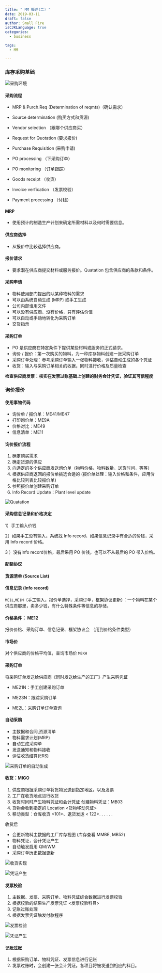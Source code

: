 ```yaml
---
title: " MM 概述(二) "
date: 2019-03-11
draft: false
author: Small Fire
isCJKLanguage: true
categories: 
  - business

tags: 
  - MM

---
```


### 库存采购基础  ###

![采购环境](/images/MM/Buy.png)

#### 采购流程  ####
- MRP & Purch.Req (Determination of reqmts)（确认需求）

 - Source determination (购买方式和货源)
 - Vendor selection （跟哪个供应商买）
 - Request for Quotation (要求报价)
 - Purchase Requisition (采购申请)
 - PO processing （下采购订单）
 - PO monitoring （订单跟踪）
 - Goods receipt （收货）
 - Invoice verfication （发票校验）
 - Payment processing （付钱）

#### MRP

 - 使用预计的制造生产计划来确定所需材料以及何时需要信息。

#### 供应商选择

 - 从报价中比较选择供应商。

#### 报价请求

 - 要求潜在供应商提交材料或服务报价。Quatation 包含供应商的条款和条件。

#### 采购申请

- 物料使用部门提出的队某种物料的需求
- 可以由系统自动生成 (MRP) 或手工生成
-  公司内部谁用文件
- 可以没有供应商、没有价格，只有评估价值
- 可以自动或手动地转化为采购订单
- 交货指示

#### 采购订单

- PO 是供应商在特定条件下提供某些材料或服务的正式请求。
- 询价 / 报价：第一次购买的物料，为一种库存物料创建一张采购订单
- 采购订单处理：参考采购订单输入一张物料接收，评估自动生成的各个凭证
- 收货：输入与采购订单相关的收据，同时进行价格及质量检查

**检查供应商发票：核实在发票过账基础上创建的财务会计凭证，验证其可信程度**

### 询价报价 ###

#### 使用事物代码

 - 询价单 / 报价单：ME41/ME47 
 - 打印询价单：ME9A 
 - 价格对比：ME49 
 - 信息清单：ME11

#### 询价报价流程

1. 确定购买需求
2. 确定货源的供应
3. 向选定的多个供应商发送询价单（物料价格，物料数量，送货时间，等等）
4. 根据供应商返回的报价单挑选合适的 (报价单处理：输入价格和条件，应用价格比较列表比较报价单)
5. 参照报价单创建采购订单
6. Info Record Update：Plant level update

![Quatation](/images/MMPurchasing/Quotation.png)

#### 采购信息记录和价格决定

1）手工输入价钱

2）如果手工没有输入，系统找 Info record，如果信息记录中有合适的价钱，采用 Info record 价格。

3 ）没有Info record价格，最后采用 PO 价钱，也可以不从最后的 PO 带入价格。

#### 配额协议

#### 货源清单 (Source List)

#### 信息记录 (Info record)

`ME1L`,`ME1M`（手工输入，报价单选择，采购订单，框架协议更新）：一个物料在某个供应商那里，卖多少钱，有什么特殊条件等信息的存储。

#### 价格条件： ME12

报价价格、采购订单、信息记录、框架协议会 （用到价格条件类型）

#### 市场价

对个供应商的价格平均值，查询市场价 `MEKH`

#### 采购订单

将采购订单发送给供应商《同时发送给生产的工厂》产生采购凭证

- ME21N：手工创建采购订单


- ME23N：跟踪采购订单


- ME2L：采购订单订单查询


#### 自动采购

 - 主数据和合同,资源清单
 - 物料需求计划(MRP)
 - 自动生成采购单
 - 发送通知和物料接收
 - 评估收货结算(ERS)

![采购订单的自动生成](/images/MM/PRecord.png)

#### 收货：MIGO

1. 供应商根据采购订单将货物发送到指定地区，以及发票
2. 工厂在收货地点进行收货
3. 收货时同时产生物料凭证和会计凭证 创建物料凭证：MB03
4. 货物会收到指定的 Location <货物移动凭证>
5. 移动类型：仓库收货 <101>、退货发运 < 122>. . . . . .

收货后

 - 会更新物料主数据的工厂库存视图 (库存查看 MMBE, MB52)
 - 物料凭证，会计凭证产生
 - 自动触发启用 QM/WM
 - 采购订单历史数据更新

![收货实现](/images/MM/GR.png)

![凭证产生](/images/MM/proof.png)

#### 发票校验

1. 主数据、发票、采购订单、物料凭证综合数据进行发票校验
2. 根据校验的结果生产发票凭证 <发票校验科目>
3. 记账过账处理
4. 根据发票凭证触发付款程序

![发票检验](/images/MM/invoice1.png)

![凭证产生](/images/MM/invoice2.png)

#### 记账过账

1. 根据采购订单、物料凭证、发票信息进行记账
2. 发票过账时，会创建一张会计凭证。各项目将被发送到相应的科目。

